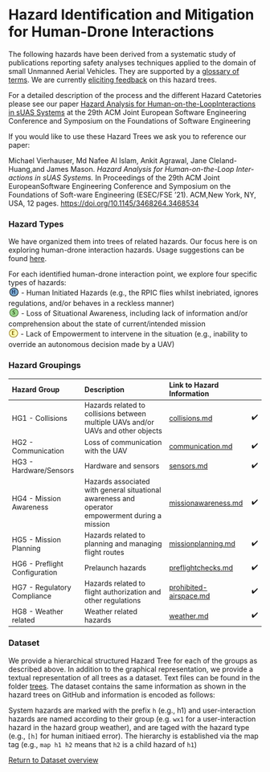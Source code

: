 # Hazard Identification and Mitigation for Human-Drone Interactions

The following hazards have been derived from a systematic study of publications reporting safety analyses techniques applied to the domain of small Unmanned Aerial Vehicles. They are supported by a [glossary of terms](glossary.md).  We are currently [eliciting feedback](feedback.md) on this hazard trees.

For a detailed description of the process and the different Hazard Catetories please see our paper [Hazard Analysis for Human-on-the-LoopInteractions in sUAS Systems](FSE_2021_HumanInteractionPoints_AcceptedVersion.pdf) at the 29th ACM Joint European Software Engineering Conference and Symposium on the
Foundations of Software Engineering


If you would like to use these Hazard Trees we ask you to reference our paper:

Michael Vierhauser, Md Nafee Al Islam, Ankit Agrawal, Jane Cleland-Huang,and James Mason. *Hazard Analysis for Human-on-the-Loop Inter-actions in sUAS Systems.* In Proceedings of the 29th ACM Joint EuropeanSoftware Engineering Conference and Symposium on the Foundations of Soft-ware Engineering (ESEC/FSE ’21). ACM,New York, NY, USA, 12 pages. https://doi.org/10.1145/3468264.3468534


### Hazard Types

We have organized them into trees of related hazards. Our focus here is on exploring human-drone interaction hazards. Usage suggestions can be found [here](usage.md).

For each identified human-drone interaction point, we explore four specific types of hazards: 
<br> <sub>[![](human-interaction-hazards/icons/h-icon.PNG)](#) </sub> -  Human Initiated Hazards (e.g., the RPIC flies whilst inebriated, ignores regulations, and/or behaves in a reckless manner)
<br> <sub> [![](human-interaction-hazards/icons/s-icon.PNG)](#) </sub> - Loss of Situational Awareness, including lack of information and/or comprehension about the state of current/intended mission 
<br> <sub> [![](human-interaction-hazards/icons/e-icon.PNG)](#) </sub> - Lack of Empowerment to intervene in the situation (e.g., inability to override an autonomous decision made by a UAV)

### Hazard Groupings

| Hazard Group | Description |Link to Hazard Information ||
|:--|:--| :--|:--|
|HG1 - Collisions| Hazards related to collisions between multiple UAVs and/or UAVs and other objects|[collisions.md](human-interaction-hazards/collisions.md)|:heavy_check_mark:|
|HG2 - Communication| Loss of communication with the UAV |[communication.md](human-interaction-hazards/communication.md)|:heavy_check_mark:||
|HG3 - Hardware/Sensors| Hardware and sensors |[sensors.md](human-interaction-hazards/sensors.md)|:heavy_check_mark:|
|HG4 - Mission Awareness|Hazards associated with general situational awareness and operator empowerment during a mission| [missionawareness.md](human-interaction-hazards/missionawareness.md)|:heavy_check_mark:|
|HG5 - Mission Planning| Hazards related to planning and managing flight routes |[missionplanning.md](human-interaction-hazards/missionplanning.md)|:heavy_check_mark:|
|HG6 - Preflight Configuration|Prelaunch hazards|[preflightchecks.md](human-interaction-hazards/preflightchecks.md)|:heavy_check_mark:|
|HG7 - Regulatory Compliance| Hazards related to flight authorization and other regulations|[prohibited-airspace.md](human-interaction-hazards/prohibited-airspace.md)|:heavy_check_mark:|
|HG8 - Weather related| Weather related hazards |[weather.md](human-interaction-hazards/weather.md)|:heavy_check_mark:||


### Dataset

We provide a hierarchical structured Hazard Tree for each of the groups as described above.
In addition to the graphical representation, we provide a textual representation of all trees as a dataset. Text files can be found in the folder [trees](/trees).
The dataset contains the same information as shown in the hazard trees on GitHub and information is encoded as follows:

System hazards are marked with the prefix ``h`` (e.g., h1) and user-interaction hazards are named according to their group (e.g. ``wx1`` for a user-interaction hazard in the hazard group weather), and are taged with the hazard type (e.g., ``[h]`` for human initiaed error).
The hierarchy is established via the map tag (e.g., ``map h1 h2`` means that ``h2`` is a child hazard of ``h1``)


[Return to Dataset overview](https://github.com/SAREC-Lab/sUAS-UseCases/blob/master/README.md)


